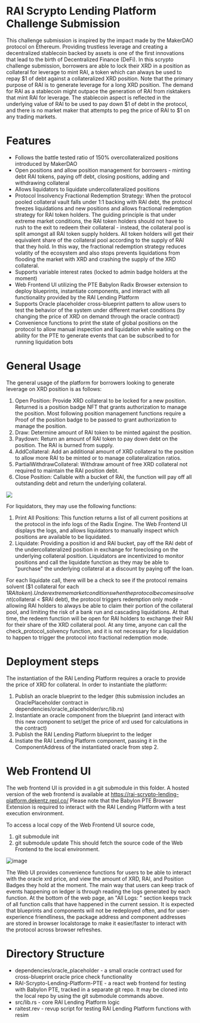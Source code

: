 # RAI Scrypto Lending Platform Challenge Submission

This challenge submission is inspired by the impact made by the MakerDAO protocol on Ethereum. Providing trustless leverage and creating a decentralized stablecoin backed by assets is one of the first innovations that lead to the birth of Decentralized Finance (DeFi). 
In this scrypto challenge submission, borrowers are able to lock their XRD in a position as collateral for leverage to mint RAI, a token which can always be used to repay $1 of debt against a collateralized XRD position.
Note that the primary purpose of RAI is to generate leverage for a long XRD position. The demand for RAI as a stablecoin might outpace the generation of RAI from risktakers that mint RAI for leverage. The stablecoin aspect is reflected in the underlying value of RAI to be used to pay down $1 of debt in the protocol, and there is no market maker that attempts to peg the price of RAI to $1 on any trading markets.

# Features

- Follows the battle tested ratio of 150% overcollateralized positions introduced by MakerDAO
- Open positions and allow position management for borrowers - minting debt RAI tokens, paying off debt, closing positions, adding and withdrawing collateral
- Allows liquidators to liquidate undercollateralized positions
- Protocol Insolvency Fractional Redemption Strategy: When the protocol pooled collateral vault falls under 1:1 backing with RAI debt, the protocol freezes liquidations and new positions and allows fractional redemption strategy for RAI token holders. The guiding principle is that under extreme market conditions, the RAI token holders should not have to rush to the exit to redeem their collateral - instead, the collateral pool is split amongst all RAI token supply holders. All token holders will get their equivalent share of the collateral pool according to the supply of RAI that they hold. In this way, the fractional redemption strategy reduces volatity of the ecosystem and also stops prevents liquidations from flooding the market with XRD and crashing the supply of the XRD collateral. 
- Supports variable interest rates (locked to admin badge holders at the moment)
- Web Frontend UI utilizing the PTE Babylon Radix Browser extension to deploy blueprints, instantiate components, and interact with all functionality provided by the RAI Lending Platform
- Supports Oracle placeholder cross-blueprint pattern to allow users to test the behavior of the system under different market conditions (by changing the price of XRD on demand through the oracle contract)
- Convenience functions to print the state of global positions on the protocol to allow manual inspection and liquidation while waiting on the ability for the PTE to generate events that can be subscribed to for running liquidation bots

# General Usage

The general usage of the platform for borrowers looking to generate leverage on XRD position is as follows:

1. Open Position: Provide XRD collateral to be locked for a new position. Returned is a position badge NFT that grants authorization to manage the position. Most following position management functions require a Proof of the position badge to be passed to grant authorization to manage the position.
2. Draw: Determine amount of RAI token to be minted against the position. 
3. Paydown: Return an amount of RAI token to pay down debt on the position. The RAI is burned from supply.
4. AddCollateral: Add an additional amount of XRD collateral to the position to allow more RAI to be minted or to manage collateralization ratios.
5. PartialWithdrawCollateral: Withdraw amount of free XRD collateral not required to maintain the RAI position debt.
6. Close Position: Callable with a bucket of RAI, the function will pay off all outstanding debt and return the underlying collateral.

<img src="https://www.plantuml.com/plantuml/svg/bLRVYnit47xNNp7G59BMRhc7lfYIvhWZS93Imoca4F8mbiPUOQsqqGyxJkd_tf7MUzgzxb9oSB3MV3FpVVFDoduJ8lgOMYE4-FZ39rY_XZywieykwAYT5UCF6xYdBZ_3dJC68taqy0pnkxOHTgWE19uawIx2tdcmT8Rk2WAjLXoCoLk83YGQGvxRCvD8S2kZFj5G4FuMujd9MZ77Uu_dsS2jKfNSBEAHzMeq7tHi55VvN_H5kRCL8dVSmFl6JOH0vvtRhthPszk7AwnyzFGvKOYamAPsHnxSFaFWPUgoxXQ_mCvvpmMnTOaJNjpyzClcnGt89qe_C_xLq3ewJs0SMcwghTGT6a2hW3ed6o4cofUPebAmI_98iGo_gXTNgKkfDRwb3YzGL1H1bSwFmCB9i-eLXCANZL_ap1Yop0RbaGyluAb5RRKzbAfw3-v4laEjX5WqRPdjSiPmDb8FMLbnXGcqgHs7ziOvtpl6wlZ_gPluHqpM7zQyCTCj4ltcS8H3TyQ56hdESoQqJ1x-Yws-pySddpRm9nuf31imREJOmUWYcYSVNwrWxucoQSCxMqSpDh2UzjXbBwSJ-_YTysWFzEarlDEVarPSP0DtQ0nnvSlJeVD1L42HCNQzD2tBY9UMR8INCrjNHGrQp51HrM9LoRZXsyG910zjvrbAQR46JF9P2WHNAx6xv44oZmD5w7fJmPEYjki1Uo3k42-YjieZOGZFuz6xwBZqWmtEdCZAomOU0dJNOz3Ny_XRlhg7l7N--wRa_kQToU3RTwxCXuRig520P1NvEWFzbHJSR6xWt92diXvv4Ie0_jhUmmbD8lYrc1PIrvbBVzGlt5S2rr5PeEoSD2xavs6qePmwoqbeZ3kFXXfcEMzhlCzWYYUDt0kBXLDVGlJCzC1vjyOKXeqph34KCpEGMlYUxHkBEc4o4L1AvrNc6Xt4XhGlmB7CXeoQ9VbsbepIGRhayP3VMxH7yCd26gpZXz1Ssm1zqH6mY9iGFci-s17WpX1Z1_AL6J_EURH8S7bQ4wQTfxnTUM91OXd8yB8L4_RUjULgpQ72eKL_fCY4OtETr0hmv7G1I8-X6P1zTE1UETVVC7SDoUEWuFsLlvWzpV1j6SfyV0Fld3oE_2jVRLs_HSneyjicYBxKx3sx0eb6fams5EPb_EM-7PUlTsrPytn3eAbMbPVDNAfRTVdozz4RiYgrvby0">

For liquidators, they may use the following functions:
1. Print All Positions: This function returns a list of all current positions at the protocol in the info logs of the Radix Engine. The Web Frontend UI displays the logs, and allows liquidators to manually inspect which positions are available to be liquidated.
2. Liquidate: Providing a position id and RAI bucket, pay off the RAI debt of the undercollateralized position in exchange for foreclosing on the underlying collateral position. Liquidators are incentivized to monitor positions and call the liquidate function as they may be able to "purchase" the underlying collateral at a discount by paying off the loan.

For each liquidate call, there will be a check to see if the protocol remains solvent ($1 collateral for each $1 RAI token). Under extreme market conditions when the protocol becomes insolvent ($collateral < $RAI debt), the protocol triggers redemption only mode - allowing RAI holders to always be able to claim their portion of the collateral pool, and limiting the risk of a bank run and cascading liquidations. At that time, the redeem function will be open for RAI holders to exchange their RAI for their share of the XRD collateral pool.
At any time, anyone can call the check_protocol_solvency function, and it is not necessary for a liquidation to happen to trigger the protocol into fractional redemption mode.

# Deployment steps

The instantiation of the RAI Lending Platform requires a oracle to provide the price of XRD for collateral. In order to instantiate the platform:

1. Publish an oracle blueprint to the ledger (this submission includes an OraclePlaceholder contract in dependencies/oracle_placeholder/src/lib.rs)
2. Instantiate an oracle component from the blueprint (and interact with this new component to set/get the price of xrd used for calculations in the contract)
3. Publish the RAI Lending Platform blueprint to the ledger
4. Instiate the RAI Lending Platform component, passing it in the ComponentAddress of the instantiated oracle from step 2. 

# Web Frontend UI

The web frontend UI is provided in a git submodule in this folder. A hosted version of the web frontend is available at https://rai-scrypto-lending-platform.dekentz.repl.co/
Please note that the Babylon PTE Browser Extension is required to interact with the RAI Lending Platform with a test execution environment.

To access a local copy of the Web Frontend UI source code, 
1. git submodule init
2. git submodule update
This should fetch the source code of the Web Frontend to the local environment. 

![image](https://user-images.githubusercontent.com/104961484/179461540-644e6574-04d4-4d45-94ac-70204937a2e6.png)

The Web UI provides convenience functions for users to be able to interact with the oracle xrd price, and view the amount of XRD, RAI, and Position Badges they hold at the moment. The main way that users can keep track of events happening on ledger is through reading the logs generated by each function. At the bottom of the web page, an "All Logs: " section keeps track of all function calls that have happened in the current session.
It is expected that blueprints and components will not be redeployed often, and for user-experience friendliness, the package address and component addresses are stored in browser localstorage to make it easier/faster to interact with the protocol across browser refreshes.

# Directory Structure
- dependencies/oracle_placeholder - a small oracle contract used for cross-blueprint oracle price check functionality
- RAI-Scrypto-Lending-Platform-PTE - a react web frontend for testing with Babylon PTE, tracked in a separate git repo. It may be cloned into the local repo by using the git submodule commands above.
- src/lib.rs - core RAI Lending Platform logic
- raitest.rev - revup script for testing RAI Lending Platform functions with resim
